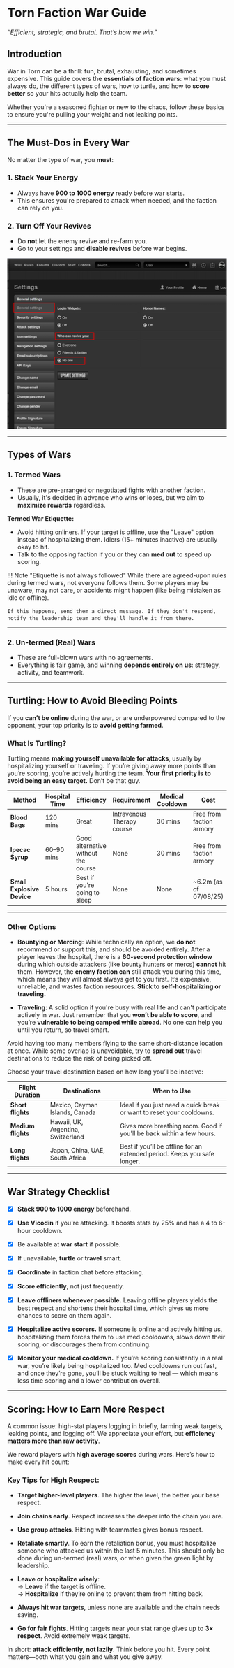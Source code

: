 # Torn Faction War Guide
_“Efficient, strategic, and brutal. That’s how we win.”_
## Introduction
War in Torn can be a thrill: fun, brutal, exhausting, and sometimes expensive. This guide covers the **essentials of faction wars**: what you must always do, the different types of wars, how to turtle, and how to **score better** so your hits actually help the team.

Whether you're a seasoned fighter or new to the chaos, follow these basics to ensure you're pulling your weight and not leaking points.

---
## The Must-Dos in Every War

No matter the type of war, you **must**:

### 1. **Stack Your Energy**
- Always have **900 to 1000 energy** ready before war starts.
- This ensures you're prepared to attack when needed, and the faction can rely on you.

### 2. **Turn Off Your Revives**
- Do **not** let the enemy revive and re-farm you.
- Go to your settings and **disable revives** before war begins.

![alt text](../assets/images/guides/revives-off.png)

---
## Types of Wars

### 1. **Termed Wars**
- These are pre-arranged or negotiated fights with another faction.
- Usually, it's decided in advance who wins or loses, but we aim to **maximize rewards** regardless.

**Termed War Etiquette:**

- Avoid hitting onliners. If your target is offline, use the "Leave" option instead of hospitalizing them. Idlers (15+ minutes inactive) are usually okay to hit.
- Talk to the opposing faction if you or they can **med out** to speed up scoring.

!!! Note "Etiquette is not always followed" 
    While there are agreed-upon rules during termed wars, not everyone follows them.
    Some players may be unaware, may not care, or accidents might happen (like being mistaken as idle or offline).

    If this happens, send them a direct message. If they don't respond, notify the leadership team and they'll handle it from there.
---
### 2. **Un-termed (Real) Wars**
- These are full-blown wars with no agreements.
- Everything is fair game, and winning **depends entirely on us**: strategy, activity, and teamwork.

---

## Turtling: How to Avoid Bleeding Points

If you **can’t be online** during the war, or are underpowered compared to the opponent, your top priority is to **avoid getting farmed**.

### What Is Turtling?

Turtling means **making yourself unavailable for attacks**, usually by hospitalizing yourself or traveling. If you’re giving away more points than you’re scoring, you’re actively hurting the team. **Your first priority is to avoid being an easy target.** Don’t be that guy.

|Method|Hospital Time|Efficiency|Requirement|Medical Cooldown|Cost|
|---|---|---|---|---|---|
|**Blood Bags**|120 mins|Great|Intravenous Therapy course|30 mins|Free from faction armory|
|**Ipecac Syrup**|60–90 mins|Good alternative without the course|None|30 mins|Free from faction armory|
|**Small Explosive Device**|5 hours|Best if you're going to sleep|None|None|~6.2m (as of 07/08/25)|

---

### Other Options
- **Bountying or Mercing**: While technically an option, we **do not** recommend or support this, and should be avoided entirely. After a player leaves the hospital, there is a **60-second protection window** during which outside attackers (like bounty hunters or mercs) **cannot** hit them. However, the **enemy faction can** still attack you during this time, which means they will almost always get to you first. It’s expensive, unreliable, and wastes faction resources. **Stick to self-hospitalizing or traveling.**
    
- **Traveling**: A solid option if you're busy with real life and can't participate actively in war. Just remember that you **won’t be able to score**, and you’re **vulnerable to being camped while abroad**. No one can help you until you return, so travel smart.
    

Avoid having too many members flying to the same short-distance location at once. While some overlap is unavoidable, try to **spread out** travel destinations to reduce the risk of being picked off.

Choose your travel destination based on how long you’ll be inactive:

| **Flight Duration** | **Destinations**                   | **When to Use**                                                          |
| ------------------- | ---------------------------------- | ------------------------------------------------------------------------ |
| **Short flights**   | Mexico, Cayman Islands, Canada     | Ideal if you just need a quick break or want to reset your cooldowns.    |
| **Medium flights**  | Hawaii, UK, Argentina, Switzerland | Gives more breathing room. Good if you'll be back within a few hours.    |
| **Long flights**    | Japan, China, UAE, South Africa    | Best if you’ll be offline for an extended period. Keeps you safe longer. |




---

## War Strategy Checklist

- [x] **Stack 900 to 1000 energy** beforehand.  
- [x] **Use Vicodin** if you're attacking. It boosts stats by 25% and has a 4 to 6-hour cooldown.  
- [x] Be available at **war start** if possible.  
- [x] If unavailable, **turtle** or **travel** smart.  
- [x] **Coordinate** in faction chat before attacking.  
- [x] **Score efficiently**, not just frequently.  
- [x] **Leave offliners whenever possible.** Leaving offline players yields the best respect and shortens their hospital time, which gives us more chances to score on them again.  
- [x] **Hospitalize active scorers.** If someone is online and actively hitting us, hospitalizing them forces them to use med cooldowns, slows down their scoring, or discourages them from continuing.  
- [x] **Monitor your medical cooldown.** If you’re scoring consistently in a real war, you’re likely being hospitalized too. Med cooldowns run out fast, and once they’re gone, you’ll be stuck waiting to heal — which means less time scoring and a lower contribution overall.

    

---

## Scoring: How to Earn More Respect

A common issue: high-stat players logging in briefly, farming weak targets, leaking points, and logging off. We appreciate your effort, but **efficiency matters more than raw activity**.

We reward players with **high average scores** during wars. Here’s how to make every hit count:

### Key Tips for High Respect:

- **Target higher-level players**. The higher the level, the better your base respect.
    
- **Join chains early**. Respect increases the deeper into the chain you are.
    
- **Use group attacks**. Hitting with teammates gives bonus respect.
    
- **Retaliate smartly**. To earn the retaliation bonus, you must hospitalize someone who attacked us within the last 5 minutes. This should only be done during un-termed (real) wars, or when given the green light by leadership.
    
- **Leave or hospitalize wisely**:  
    → **Leave** if the target is offline.  
    → **Hospitalize** if they’re online to prevent them from hitting back.
    
- **Always hit war targets**, unless none are available and the chain needs saving.
    
- **Go for fair fights**. Hitting targets near your stat range gives up to **3× respect**. Avoid extremely weak targets.
    

In short: **attack efficiently, not lazily**. Think before you hit. Every point matters—both what you gain and what you give away.

